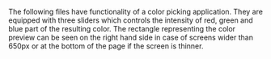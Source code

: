 The following files have functionality of a color picking application. They are equipped with three sliders which controls the intensity of red, green and blue part of the resulting color. The rectangle representing the color preview can be seen on the right hand side in case of screens wider than 650px or at the bottom of the page if the screen is thinner. 